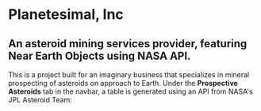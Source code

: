 # Planetesimal, Inc

## An asteroid mining services provider, featuring Near Earth Objects using NASA API.

This is a project built for an imaginary business that specializes in mineral prospecting of asteroids on approach to Earth.
Under the **Prospective Asteroids** tab in the navbar, a table is generated using an API from NASA's JPL Asteroid Team:
